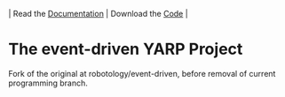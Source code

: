| Read the [Documentation](http://robotology.github.io/event-driven/doxygen/doc/html/index.html) | Download the [Code](https://github.com/robotology/event-driven) |

# The event-driven YARP Project

Fork of the original at robotology/event-driven, before removal of current programming branch. 
